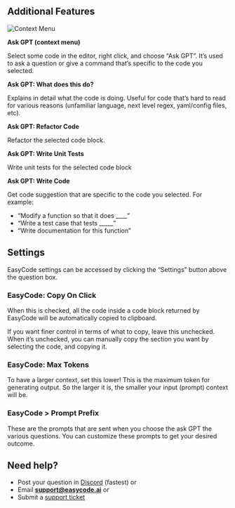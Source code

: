 ## Additional Features

<img src="https://storage.googleapis.com/easycode-assets/easycode-context.png" alt="Context Menu">

**Ask GPT (context menu)**

Select some code in the editor, right click, and choose “Ask GPT”. It’s used to ask a question or give a command that’s specific to the code you selected. 

**Ask GPT: What does this do?**

Explains in detail what the code is doing. Useful for code that’s hard to read for various reasons (unfamiliar language, next level regex, yaml/config files, etc).

**Ask GPT: Refactor Code** 

Refactor the selected code block.

**Ask GPT: Write Unit Tests** 

Write unit tests for the selected code block

**Ask GPT: Write Code**

Get code suggestion that are specific to the code you selected. For example:
- “Modify a function so that it does ____”
- “Write a test case that tests _____”
- “Write documentation for this function”

## Settings

EasyCode settings can be accessed by clicking the “Settings” button above the question box. 

### **EasyCode: Copy On Click**

When this is checked, all the code inside a code block returned by EasyCode will be automatically copied to clipboard. 

If you want finer control in terms of what to copy, leave this unchecked. When it’s unchecked, you can manually copy the section you want by selecting the code, and copying it. 

### **EasyCode: Max Tokens**

To have a larger context, set this lower! This is the maximum token for generating output. So the larger it is, the smaller your input (prompt) context will be. 

### **EasyCode > Prompt Prefix**

These are the prompts that are sent when you choose the ask GPT the various questions. You can customize these prompts to get your desired outcome.

## Need help?

- Post your question in [Discord](https://discord.com/invite/VgE3tQuKrg) (fastest) or
- Email **support@easycode.ai** or
- Submit a [support ticket](https://tally.so/r/n9X2YY)

